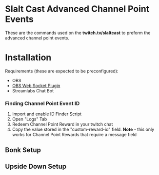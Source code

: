 # Slalt Cast Advanced Channel Point Events

These are the commands used on the **twitch.tv/slaltcast** to preform the advanced channel point events.

# Installation
Requirements (these are expected to be preconfigured):
 - OBS
 - [OBS Web Socket Plugin](https://obsproject.com/forum/resources/obs-websocket-remote-control-obs-studio-from-websockets.466/)
 - Streamlabs Chat Bot
 
### Finding Channel Point Event ID
1. Import and enable ID Finder Script
2. Open "Logs" Tab
3. Redeem Channel Point Reward in your twitch chat
4. Copy the value stored in the "custom-reward-id" field.
**Note** - this only works for Channel Point Rewards that require a message field

## Bonk Setup


## Upside Down Setup

